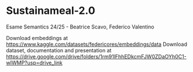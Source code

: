 # Sustainameal-2.0
Esame Semantics 24/25 - Beatrice Scavo, Federico Valentino

Download embeddings at https://www.kaggle.com/datasets/federicores/embeddings/data
Download dataset, documentation and presentation at https://drive.google.com/drive/folders/1rm91lFhhEDkcmFJW0ZDaOYh0C1-wIWMP?usp=drive_link
